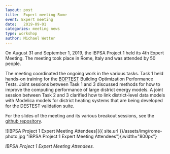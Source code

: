 ```yaml
---
layout: post
title:  Expert meeting Rome
event: Expert meeting
date:   2019-09-01
categories: meeting news
type: workshop
author: Michael Wetter
---
```


On August 31 and September 1, 2019, the IBPSA Project 1 held its 4th Expert Meeting.
The meeting took place in Rome, Italy
and was attended by 50 people.

<!--excerpt-->
The meeting coordinated the ongoing work in the various tasks.
Task 1 held hands-on training for the
[BOPTEST](https://github.com/ibpsa/project1-boptest)
Building Optimization Performance Tests.
Joint sessions between Task 1 and 3 discussed methods for how
to improve the computing performance of large district energy models.
A joint session between Task 2 and 3 clarified how to link
district-level data models with Modelica models for district
heating systems that are being developed for the DESTEST
validation suite.

For the slides of the meeting and its various breakout sessions,
see the [github repository](https://github.com/ibpsa/project1/tree/master/meetings/2019-08-31-expert-meeting-rome).

![IBPSA Project 1 Expert Meeting Attendees]({{ site.url }}/assets/img/rome-photo.jpg "IBPSA Project 1 Expert Meeting Attendees"){:width="800px"}

*IBPSA Project 1 Expert Meeting Attendees.*
